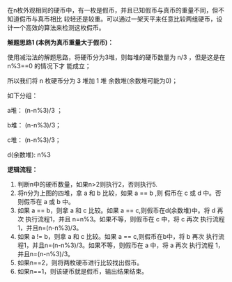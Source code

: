 在n枚外观相同的硬币中，有一枚是假币，并且已知假币与真币的重量不同，但不知道假币与真币相比 较轻还是较重。可以通过一架天平来任意比较两组硬币，设计一个高效的算法来检测这枚假币。

**解题思路1 (本例为真币重量大于假币)：**

使用减治法的解题思路，将硬币分为3堆，则每堆的硬币数量为 n/3 ，但是这是在 n%3==0 的情况下才 能成立；

所以我们将 n 枚硬币分为 3 堆加 1 堆 余数堆(余数堆可能为0)；

如下分组： 

a堆： (n-n%3)/3 ；

b堆： (n-n%3)/3；

c堆： (n-n%3)/3； 

d(余数堆): n%3

**逻辑流程：** 

1. 判断n中的硬币数量，如果n>2则执行2，否则执行5.
2. 将n分为上图的四堆，拿 a 和 b 比较，如果 a == b ,则 假币在 c 或 d 中。否则假币在 a 或 b 中。 
3. 如果 a == b，则拿 a 和 c 比较。如果 a == c,则假币在d(余数堆)中。将 d 再次 执行流程1，并且 n=n%3。如果不等，则假币在 c 中，将 c 再次 执行流程1，并且n=(n-n%3)/3。
4. 如果 a != b，则拿 a 和 c 比较。如果 a == c,则假币在b中，将 b 再次 执行流程1，并且n=(n-n%3)/3。如果不等，则假币在 a 中，将 a 再次 执行流程 1，并且n=(n-n%3)/3。 
5. 如果n==2，则将两枚硬币进行比较找出假币。 
6. 如果n==1，则该硬币就是假币，输出结果结束。